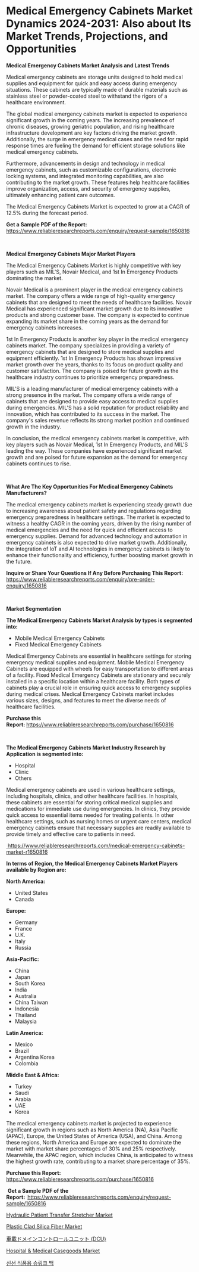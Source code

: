 <p><h1>Medical Emergency Cabinets Market Dynamics 2024-2031: Also about Its Market Trends, Projections, and Opportunities</h1></p><p><strong>Medical Emergency Cabinets Market Analysis and Latest Trends</strong></p>
<p><p>Medical emergency cabinets are storage units designed to hold medical supplies and equipment for quick and easy access during emergency situations. These cabinets are typically made of durable materials such as stainless steel or powder-coated steel to withstand the rigors of a healthcare environment.</p><p>The global medical emergency cabinets market is expected to experience significant growth in the coming years. The increasing prevalence of chronic diseases, growing geriatric population, and rising healthcare infrastructure development are key factors driving the market growth. Additionally, the surge in emergency medical cases and the need for rapid response times are fueling the demand for efficient storage solutions like medical emergency cabinets.</p><p>Furthermore, advancements in design and technology in medical emergency cabinets, such as customizable configurations, electronic locking systems, and integrated monitoring capabilities, are also contributing to the market growth. These features help healthcare facilities improve organization, access, and security of emergency supplies, ultimately enhancing patient care outcomes.</p><p>The Medical Emergency Cabinets Market is expected to grow at a CAGR of 12.5% during the forecast period.</p></p>
<p><strong>Get a Sample PDF of the Report:&nbsp;</strong> <a href="https://www.reliableresearchreports.com/enquiry/request-sample/1650816">https://www.reliableresearchreports.com/enquiry/request-sample/1650816</a></p>
<p>&nbsp;</p>
<p><strong>Medical Emergency Cabinets Major Market Players</strong></p>
<p><p>The Medical Emergency Cabinets Market is highly competitive with key players such as MIL'S, Novair Medical, and 1st In Emergency Products dominating the market. </p><p>Novair Medical is a prominent player in the medical emergency cabinets market. The company offers a wide range of high-quality emergency cabinets that are designed to meet the needs of healthcare facilities. Novair Medical has experienced significant market growth due to its innovative products and strong customer base. The company is expected to continue expanding its market share in the coming years as the demand for emergency cabinets increases.</p><p>1st In Emergency Products is another key player in the medical emergency cabinets market. The company specializes in providing a variety of emergency cabinets that are designed to store medical supplies and equipment efficiently. 1st In Emergency Products has shown impressive market growth over the years, thanks to its focus on product quality and customer satisfaction. The company is poised for future growth as the healthcare industry continues to prioritize emergency preparedness.</p><p>MIL'S is a leading manufacturer of medical emergency cabinets with a strong presence in the market. The company offers a wide range of cabinets that are designed to provide easy access to medical supplies during emergencies. MIL'S has a solid reputation for product reliability and innovation, which has contributed to its success in the market. The company's sales revenue reflects its strong market position and continued growth in the industry.</p><p>In conclusion, the medical emergency cabinets market is competitive, with key players such as Novair Medical, 1st In Emergency Products, and MIL'S leading the way. These companies have experienced significant market growth and are poised for future expansion as the demand for emergency cabinets continues to rise.</p></p>
<p>&nbsp;</p>
<p><strong>What Are The Key Opportunities For Medical Emergency Cabinets Manufacturers?</strong></p>
<p><p>The medical emergency cabinets market is experiencing steady growth due to increasing awareness about patient safety and regulations regarding emergency preparedness in healthcare settings. The market is expected to witness a healthy CAGR in the coming years, driven by the rising number of medical emergencies and the need for quick and efficient access to emergency supplies. Demand for advanced technology and automation in emergency cabinets is also expected to drive market growth. Additionally, the integration of IoT and AI technologies in emergency cabinets is likely to enhance their functionality and efficiency, further boosting market growth in the future.</p></p>
<p><strong>Inquire or Share Your Questions If Any Before Purchasing This Report:</strong> <a href="https://www.reliableresearchreports.com/enquiry/pre-order-enquiry/1650816">https://www.reliableresearchreports.com/enquiry/pre-order-enquiry/1650816</a></p>
<p>&nbsp;</p>
<p><strong>Market Segmentation</strong></p>
<p><strong>The Medical Emergency Cabinets Market Analysis by types is segmented into:</strong></p>
<p><ul><li>Mobile Medical Emergency Cabinets</li><li>Fixed Medical Emergency Cabinets</li></ul></p>
<p><p>Medical Emergency Cabinets are essential in healthcare settings for storing emergency medical supplies and equipment. Mobile Medical Emergency Cabinets are equipped with wheels for easy transportation to different areas of a facility. Fixed Medical Emergency Cabinets are stationary and securely installed in a specific location within a healthcare facility. Both types of cabinets play a crucial role in ensuring quick access to emergency supplies during medical crises. Medical Emergency Cabinets market includes various sizes, designs, and features to meet the diverse needs of healthcare facilities.</p></p>
<p><strong>Purchase this Report:&nbsp;</strong><a href="https://www.reliableresearchreports.com/purchase/1650816">https://www.reliableresearchreports.com/purchase/1650816</a></p>
<p>&nbsp;</p>
<p><strong>The Medical Emergency Cabinets Market Industry Research by Application is segmented into:</strong></p>
<p><ul><li>Hospital</li><li>Clinic</li><li>Others</li></ul></p>
<p><p>Medical emergency cabinets are used in various healthcare settings, including hospitals, clinics, and other healthcare facilities. In hospitals, these cabinets are essential for storing critical medical supplies and medications for immediate use during emergencies. In clinics, they provide quick access to essential items needed for treating patients. In other healthcare settings, such as nursing homes or urgent care centers, medical emergency cabinets ensure that necessary supplies are readily available to provide timely and effective care to patients in need.</p></p>
<p><a href="https://www.reliableresearchreports.com/medical-emergency-cabinets-market-r1650816">&nbsp;https://www.reliableresearchreports.com/medical-emergency-cabinets-market-r1650816</a></p>
<p><strong>In terms of Region, the Medical Emergency Cabinets Market Players available by Region are:</strong></p>
<p>
    <p> <strong> North America: </strong>
        <ul>
            <li>United States</li>
            <li>Canada</li>
        </ul>
        </p> 
    <p> <strong> Europe: </strong>
        <ul>
            <li>Germany</li>
            <li>France</li>
            <li>U.K.</li>
            <li>Italy</li>
            <li>Russia</li>
        </ul>
        </p> 
    <p> <strong> Asia-Pacific: </strong>
        <ul>
            <li>China</li>
            <li>Japan</li>
            <li>South Korea</li>
            <li>India</li>
            <li>Australia</li>
            <li>China Taiwan</li>
            <li>Indonesia</li>
            <li>Thailand</li>
            <li>Malaysia</li>
        </ul>
        </p> 
    <p> <strong> Latin America: </strong>
        <ul>
            <li>Mexico</li>
            <li>Brazil</li>
            <li>Argentina Korea</li>
            <li>Colombia</li>
        </ul>
        </p> 
    <p> <strong> Middle East & Africa: </strong>
        <ul>
            <li>Turkey</li>
            <li>Saudi</li>
            <li>Arabia</li>
            <li>UAE</li>
            <li>Korea</li>
        </ul>
    </p>
    </p>
<p><p>The medical emergency cabinets market is projected to experience significant growth in regions such as North America (NA), Asia Pacific (APAC), Europe, the United States of America (USA), and China. Among these regions, North America and Europe are expected to dominate the market with market share percentages of 30% and 25% respectively. Meanwhile, the APAC region, which includes China, is anticipated to witness the highest growth rate, contributing to a market share percentage of 35%.</p></p>
<p><strong>Purchase this Report: </strong><a href="https://www.reliableresearchreports.com/purchase/1650816">https://www.reliableresearchreports.com/purchase/1650816</a></p>
<p>&nbsp;<strong>Get a Sample PDF of the Report:&nbsp;&nbsp;</strong><a href="https://www.reliableresearchreports.com/enquiry/request-sample/1650816">https://www.reliableresearchreports.com/enquiry/request-sample/1650816</a></p>
<p><strong></strong></p>
<p><p><a href="https://github.com/Valeridd446677/Market-Research-Report-List-1/blob/main/hydraulic-patient-transfer-stretcher-market.md">Hydraulic Patient Transfer Stretcher Market</a></p><p><a href="https://issuu.com/reportprime-2/docs/plastic-clad-silica-fiber-market-si_91d8a4c2860926">Plastic Clad Silica Fiber Market</a></p><p><a href="https://github.com/tanyaali3/Market-Research-Report-List-1/blob/main/239562294505.md">車載ドメインコントロールユニット (DCU)</a></p><p><a href="https://github.com/IzaiahBartell/Market-Research-Report-List-1/blob/main/hospital-medical-casegoods-market.md">Hospital & Medical Casegoods Market</a></p><p><a href="https://github.com/RonSpencer61/Market-Research-Report-List-1/blob/main/750019886139.md">신선 식품용 슈링크 백</a></p></p>